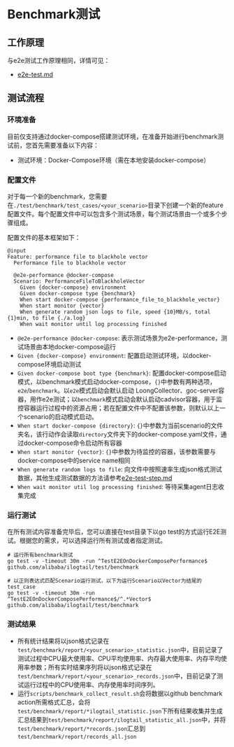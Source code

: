# Benchmark测试

## 工作原理
与e2e测试工作原理相同，详情可见：
- [e2e-test.md](e2e-test.md)

## 测试流程

### 环境准备

目前仅支持通过docker-compose搭建测试环境，在准备开始进行benchmark测试前，您首先需要准备以下内容：

- 测试环境：Docker-Compose环境（需在本地安装docker-compose）

### 配置文件

对于每一个新的benchmark，您需要在`./test/benchmark/test_cases/<your_scenario>`目录下创建一个新的feature配置文件。每个配置文件中可以包含多个测试场景，每个测试场景由一个或多个步骤组成。

配置文件的基本框架如下：

```plain
@input
Feature: performance file to blackhole vector
  Performance file to blackhole vector

  @e2e-performance @docker-compose
  Scenario: PerformanceFileToBlackholeVector
    Given {docker-compose} environment
    Given docker-compose type {benchmark}
    When start docker-compose {performance_file_to_blackhole_vector}
    When start monitor {vector}
    When generate random json logs to file, speed {10}MB/s, total {1}min, to file {./a.log}
    When wait monitor until log processing finished
```

- `@e2e-performance @docker-compose`: 表示测试场景为e2e-performance，测试场景由本地docker-compose运行
- `Given {docker-compose} environment`: 配置启动测试环境，以docker-compose环境启动测试
- `Given docker-compose boot type {benchmark}`: 配置docker-compose启动模式，以benchmark模式启动docker-compose，`{}`中参数有两种选项，`e2e`/`benchmark`。以`e2e`模式启动会默认启动 LoongCollector、goc-server容器，用作e2e测试；以`benchmark`模式启动会默认启动cadvisor容器，用于监控容器运行过程中的资源占用；若在配置文件中不配置该参数，则默认以上一个scenario的启动模式启动。
- `When start docker-compose {directory}`: `{}`中参数为当前scenario的文件夹名，该行动作会读取`directory`文件夹下的docker-compose.yaml文件，通过docker-compose命令启动所有容器
- `When start monitor {vector}`: `{}`中参数为待监控的容器，该参数需要与docker-compose中的service name相同
- `When generate random logs to file`: 向文件中按照速率生成json格式测试数据，其他生成测试数据的方法请参考[e2e-test-step.md](e2e-test-step.md)
- `When wait monitor util log processing finished`: 等待采集agent日志收集完成

### 运行测试

在所有测试内容准备完毕后，您可以直接在test目录下以go test的方式运行E2E测试。根据您的需求，可以选择运行所有测试或者指定测试。

```shell
# 运行所有benchmark测试
go test -v -timeout 30m -run ^TestE2EOnDockerComposePerformance$ github.com/alibaba/ilogtail/test/benchmark

# 以正则表达式匹配Scenario运行测试，以下为运行Scenario以Vector为结尾的test_case
go test -v -timeout 30m -run ^TestE2EOnDockerComposePerformance$/^.*Vector$ github.com/alibaba/ilogtail/test/benchmark
```

### 测试结果

- 所有统计结果将以json格式记录在`test/benchmark/report/<your_scenario>_statistic.json`中，目前记录了测试过程中CPU最大使用率、CPU平均使用率、内存最大使用率、内存平均使用率参数；所有实时结果序列将以json格式记录在`test/benchmark/report/<your_scenario>_records.json`中，目前记录了测试运行过程中的CPU使用率、内存使用率时间序列。
- 运行`scripts/benchmark_collect_result.sh`会将数据以github benchmark action所需格式汇总，会将`test/benchmark/report/*ilogtail_statistic.json`下所有结果收集并生成汇总结果到`test/benchmark/report/ilogtail_statistic_all.json`中，并将`test/benchmark/report/*records.json`汇总到`test/benchmark/report/records_all.json`